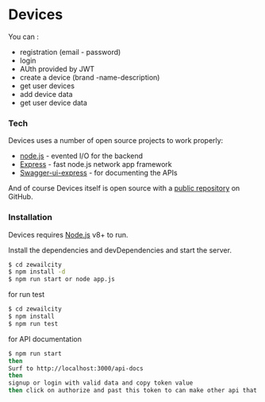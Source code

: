 # Devices

You can :
  - registration (email - password)
  -  login 
  -  AUth provided by JWT
  - create a device (brand -name-description)
  - get user devices
  - add device data
  - get user device data


### Tech
Devices uses a number of open source projects to work properly:

* [node.js] - evented I/O for the backend
* [Express] - fast node.js network app framework 
* [Swagger-ui-express] -  for documenting the APIs 

And of course Devices itself is open source with a [public repository][git-repo-url] on GitHub.

### Installation

Devices requires [Node.js](https://nodejs.org/) v8+ to run.

Install the dependencies and devDependencies and start the server.
```sh
$ cd zewailcity
$ npm install -d
$ npm run start or node app.js
```

for run test 
```sh
$ cd zewailcity
$ npm install 
$ npm run test
```

for API documentation
```sh
$ npm run start
then
Surf to http://localhost:3000/api-docs
then
signup or login with valid data and copy token value
then click on authorize and past this token to can make other api that required a token
```

   [git-repo-url]: <https://github.com/abdalahshaban/devicesAPI>
   [node.js]: <http://nodejs.org>
   [express]: <http://expressjs.com>
   [Swagger-ui-express]:<https://www.npmjs.com/package/swagger-ui-express>
